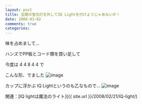 ```yaml
---
layout: post
title: 玄関の蛍光灯を外してIQ Lightを付けようじゃあないか！
date: 2008-03-02
comments: true
categories:
---
```



味を占めまして…

ハンズでPP板とコード類を買い足して

今度は 4 4 8 4 4 で

こんな形、でました
![image](http://img.f.hatena.ne.jp/images/fotolife/k/keyesberry/20080302/20080302175145.jpg)


カップに浮かぶ IQ Lightというのも乙なもので…
![image](http://img.f.hatena.ne.jp/images/fotolife/k/keyesberry/20080302/20080302175142.jpg)


関連：[IQ lightは魔法のライト]({{ site.url }}/2008/02/21/IQ-light/)
